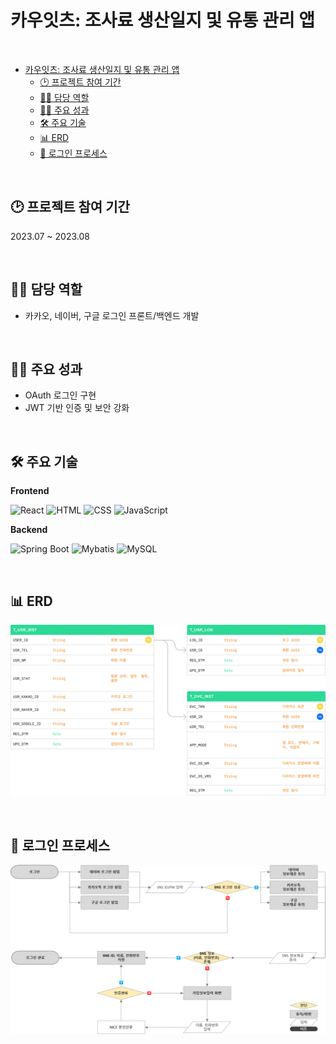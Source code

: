 # 카우잇츠: 조사료 생산일지 및 유통 관리 앱 

</br>

- [카우잇츠: 조사료 생산일지 및 유통 관리 앱](#카우잇츠-조사료-생산일지-및-유통-관리-앱)
  - [🕑 프로젝트 참여 기간](#-프로젝트-참여-기간)
  - [🧑‍💻 담당 역할](#-담당-역할)
  - [🧑‍💻 주요 성과](#-주요-성과)
  - [🛠️ 주요 기술](#️-주요-기술)
  - [📊 ERD](#-erd)
  - [🔑 로그인 프로세스](#-로그인-프로세스)

</br>

## 🕑 프로젝트 참여 기간
2023.07 ~ 2023.08

</br>

## 🧑‍💻 담당 역할
- 카카오, 네이버, 구글 로그인 프론트/백엔드 개발

</br>

## 🧑‍💻 주요 성과
- OAuth 로그인 구현
- JWT 기반 인증 및 보안 강화

</br>

## 🛠️ 주요 기술
**Frontend**

![React](https://img.shields.io/badge/React-61DAFB?style=flat&logo=react&logoColor=black)
![HTML](https://img.shields.io/badge/HTML5-E34F26?style=flat&logo=html5&logoColor=white)
![CSS](https://img.shields.io/badge/CSS3-1572B6?style=flat&logo=css3&logoColor=white)
![JavaScript](https://img.shields.io/badge/JavaScript-F7DF1E?style=flat&logo=javascript&logoColor=black)

**Backend**

![Spring Boot](https://img.shields.io/badge/Spring%20Boot-6DB33F?style=flat&logo=spring-boot&logoColor=white)
![Mybatis](https://img.shields.io/badge/Mybatis-59666C?style=flat)
![MySQL](https://img.shields.io/badge/MySQL-4479A1?style=flat&logo=mysql&logoColor=white)

</br>

## 📊 ERD
![image](readme_assets/ERD.png)

</br>

## 🔑 로그인 프로세스
![image](<readme_assets/로그인 프로세스.png>)
